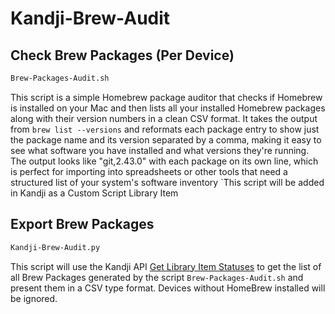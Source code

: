 # Kandji-Brew-Audit

## Check Brew Packages (Per Device)

```bash
Brew-Packages-Audit.sh
```

This script is a simple Homebrew package auditor that checks if Homebrew is installed on your Mac and then lists all your installed Homebrew packages along with their version numbers in a clean CSV format. It takes the output from `brew list --versions` and reformats each package entry to show just the package name and its version separated by a comma, making it easy to see what software you have installed and what versions they're running. The output looks like "git,2.43.0"  with each package on its own line, which is perfect for importing into spreadsheets or other tools that need a structured list of your system's software inventory
`This script will be added in Kandji as a Custom Script Library Item

## Export Brew Packages 


```bash
Kandji-Brew-Audit.py
```

This script will use the Kandji API [Get Library Item Statuses](https://api-docs.kandji.io/#478764c4-638c-416c-b44c-3685a2f7b441) to get the list of all Brew Packages generated by the script `Brew-Packages-Audit.sh`  and present them in a CSV type format. Devices without HomeBrew installed will be ignored. 


